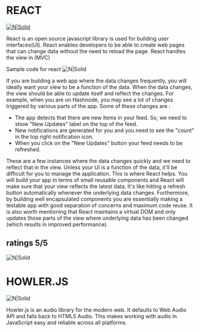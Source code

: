 # REACT

[![N|Solid](https://upload.wikimedia.org/wikipedia/en/thumb/a/a7/React-icon.svg/320px-React-icon.svg.png)](https://facebook.github.io/react/)

React is an open source javascript library is used for building user interfaces(UI). 
React enables developers to be able to create web pages that can change data without the need to reload the page. React handles the view in (MVC)

Sample code for react
![N|Solid](https://dab1nmslvvntp.cloudfront.net/wp-content/uploads/2016/02/1454509910getting-started-with-react01-hello-world-demo-1024x640.png)

If you are building a web app where the data changes frequently, you will ideally want your view to be a function of the data. When the data changes, the view should be able to update itself and reflect the changes. For example, when you are on Hashnode, you may see a lot of changes triggered by various parts of the app. Some of these changes are :

- The app detects that there are new items in your feed. So, we need to show "New Updates" label on the top of the feed.
- New notifications are generated for you and you need to see the "count" in the top right notification icon.
- When you click on the "New Updates" button your feed needs to be refreshed.

These are a few instances where the data changes quickly and we need to reflect that in the view. Unless your UI is a function of the data, it'll be difficult for you to manage the application. This is where React helps. You will build your app in terms of small reusable components and React will make sure that your view reflects the latest data. It's like hitting a refresh button automatically whenever the underlying data changes. Furthermore, by building well encapsulated components you are essentially making a testable app with good separation of concerns and maximum code reuse. It is also worth mentioning that React maintains a virtual DOM and only updates those parts of the view where underlying data has been changed (which results in improved performance).

## ratings 5/5
![N|Solid](http://www.courierhacker.com/wp-content/uploads/2016/01/5-star-rating.png)


  

# HOWLER.JS

![N|Solid](https://camo.githubusercontent.com/98b571ff7230cf5d95e1d41d5d8ea0620c20a79d/68747470733a2f2f73332e616d617a6f6e6177732e636f6d2f686f776c65722e6a732f686f776c65722d6c6f676f2e706e67)

Howler.js is an audio library for the modern web. It defaults to Web Audio API and falls back to HTML5 Audio. This makes working with audio in JavaScript easy and reliable across all platforms.
  



